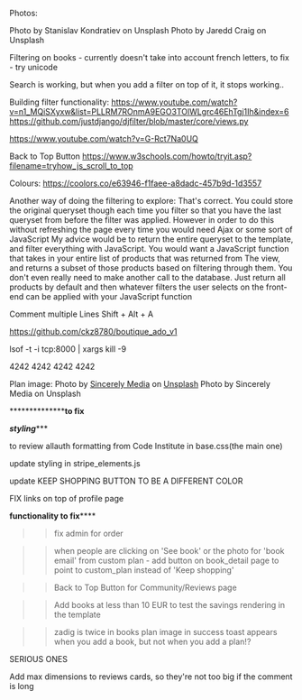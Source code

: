 Photos:

Photo by Stanislav Kondratiev on Unsplash
Photo by Jaredd Craig on Unsplash

Filtering on books - currently doesn't take into account french letters, to fix - try unicode

Search is working, but when you add a filter on top of it, it stops working..

Building filter functionality:
https://www.youtube.com/watch?v=n1_MQiSXyxw&list=PLLRM7ROnmA9EGO3TOlWLgrc46EhTgj1Ih&index=6
https://github.com/justdjango/djfilter/blob/master/core/views.py

https://www.youtube.com/watch?v=G-Rct7Na0UQ


Back to Top Button
https://www.w3schools.com/howto/tryit.asp?filename=tryhow_js_scroll_to_top


Colours:
https://coolors.co/e63946-f1faee-a8dadc-457b9d-1d3557

Another way of doing the filtering to explore:
That's correct. You could store the original queryset though each time you filter so that you have the last queryset from before the filter was applied. However in order to do this without refreshing the page every time you would need Ajax or some sort of JavaScript
My advice would be to return the entire queryset to the template, and filter everything with JavaScript.
You would want a JavaScript function that takes in your entire list of products that was returned from The view, and returns a subset of those products based on filtering through them. You don't even really need to make another call to the database. Just return all products by default and then whatever filters the user selects on the front-end can be applied with your JavaScript function

Comment multiple Lines
Shift + Alt + A


https://github.com/ckz8780/boutique_ado_v1

lsof -t -i tcp:8000 | xargs kill -9

4242 4242 4242 4242


Plan image:
<span>Photo by <a href="https://unsplash.com/@sincerelymedia?utm_source=unsplash&amp;utm_medium=referral&amp;utm_content=creditCopyText">Sincerely Media</a> on <a href="https://unsplash.com/s/photos/books?utm_source=unsplash&amp;utm_medium=referral&amp;utm_content=creditCopyText">Unsplash</a></span>
Photo by Sincerely Media on Unsplash


****************************to fix**************

***********styling**************

to review allauth formatting from Code Institute in base.css(the main one)

update styling in stripe_elements.js

update KEEP SHOPPING BUTTON TO BE A DIFFERENT COLOR

FIX links on top of profile page

********functionality to fix************

>> fix admin for order

>> when people are clicking on 'See book' or the photo for 'book email' from custom plan - add button on book_detail page to point to custom_plan instead of 'Keep shopping'

>> Back to Top Button for Community/Reviews page

>> Add books at less than 10 EUR to test the savings rendering in the template

>> zadig is twice in books
>> plan image in success toast appears when you add a book, but not when you add a plan!?

SERIOUS ONES







Add max dimensions to reviews cards, so they're not too big if the comment is long
